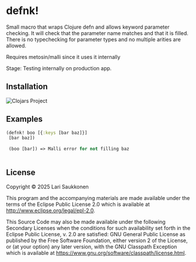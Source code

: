 # defnk!

Small macro that wraps Clojure defn and allows keyword parameter checking. It will check that the parameter name matches and that it is filled.
There is no typechecking for parameter types and no multiple arities are allowed.

Requires metosin/malli since it uses it internally

Stage: Testing internally on production app.

## Installation

![Clojars Project](https://img.shields.io/clojars/v/org.clojars.ralii/defnk.svg)

## Examples

``` clojure
(defnk! boo [{:keys [bar baz]}]
 [bar baz])
 
 (boo [bar]) => Malli error for not filling baz
 
```


## License

Copyright © 2025 Lari Saukkonen

This program and the accompanying materials are made available under the
terms of the Eclipse Public License 2.0 which is available at
http://www.eclipse.org/legal/epl-2.0.

This Source Code may also be made available under the following Secondary
Licenses when the conditions for such availability set forth in the Eclipse
Public License, v. 2.0 are satisfied: GNU General Public License as published by
the Free Software Foundation, either version 2 of the License, or (at your
option) any later version, with the GNU Classpath Exception which is available
at https://www.gnu.org/software/classpath/license.html.
